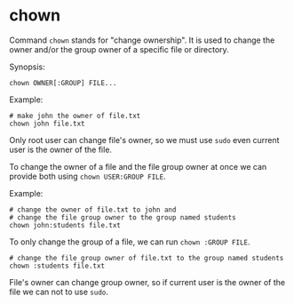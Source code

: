 # chown

Command `chown` stands for "change ownership". It is used to change the owner and/or the
group owner of a specific file or directory.

Synopsis:

```shell
chown OWNER[:GROUP] FILE...
```

Example:

```shell
# make john the owner of file.txt
chown john file.txt
```

Only root user can change file's owner, so we must use `sudo` even current user is the
owner of the file.

To change the owner of a file and the file group owner at once we can provide both using
`chown USER:GROUP FILE`.

Example:

```shell
# change the owner of file.txt to john and
# change the file group owner to the group named students
chown john:students file.txt
```

To only change the group of a file, we can run `chown :GROUP FILE`.

```shell
# change the file group owner of file.txt to the group named students
chown :students file.txt
```

File's owner can change group owner, so if current user is the owner of the file we can
not to use `sudo`.

